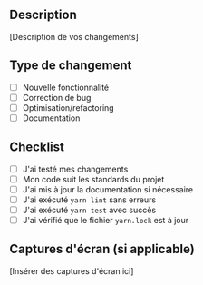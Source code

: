 ## Description

[Description de vos changements]

## Type de changement

- [ ] Nouvelle fonctionnalité
- [ ] Correction de bug
- [ ] Optimisation/refactoring
- [ ] Documentation

## Checklist

- [ ] J'ai testé mes changements
- [ ] Mon code suit les standards du projet
- [ ] J'ai mis à jour la documentation si nécessaire
- [ ] J'ai exécuté `yarn lint` sans erreurs
- [ ] J'ai exécuté `yarn test` avec succès
- [ ] J'ai vérifié que le fichier `yarn.lock` est à jour

## Captures d'écran (si applicable)

[Insérer des captures d'écran ici]
